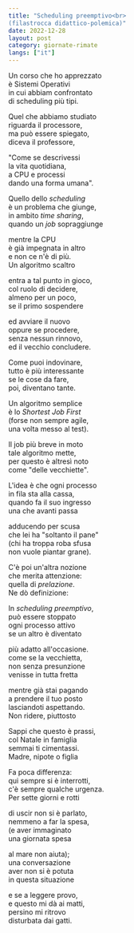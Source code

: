 ```yaml
---
title: "Scheduling preemptivo<br>
(filastrocca didattico-polemica)"
date: 2022-12-28
layout: post
category: giornate-rimate
langs: ["it"]
---
```


Un corso che ho apprezzato<br>
è Sistemi Operativi<br>
in cui abbiam confrontato<br>
di scheduling più tipi.

Quel che abbiamo studiato<br>
riguarda il processore,<br>
ma può essere spiegato,<br>
diceva il professore,

"Come se descrivessi<br>
la vita quotidiana,<br>
a CPU e processi<br>
dando una forma umana".

Quello dello _scheduling_<br>
è un problema che giunge,<br>
in ambito _time sharing_,<br>
quando un _job_ sopraggiunge

mentre la CPU<br>
è già impegnata in altro<br>
e non ce n'è di più.<br>
Un algoritmo scaltro

entra a tal punto in gioco,<br>
col ruolo di decidere,<br>
almeno per un poco,<br>
se il primo sospendere

ed avviare il nuovo<br>
oppure se procedere,<br>
senza nessun rinnovo,<br>
ed il vecchio concludere.

Come puoi indovinare,<br>
tutto è più interessante<br>
se le cose da fare,<br>
poi, diventano tante.

Un algoritmo semplice<br>
è lo _Shortest Job First_<br>
(forse non sempre agile,<br>
una volta messo al test).

Il job più breve in moto<br>
tale algoritmo mette,<br>
per questo è altresì noto<br>
come "delle vecchiette".

L'idea è che ogni processo<br>
in fila sta alla cassa,<br>
quando fa il suo ingresso<br>
una che avanti passa

adducendo per scusa<br>
che lei ha "soltanto il pane"<br>
(chi ha troppa roba sfusa<br>
non vuole piantar grane).

C'è poi un'altra nozione<br>
che merita attenzione:<br>
quella di _prelazione_.<br>
Ne dò definizione:

In _scheduling preemptivo_,<br>
può essere stoppato<br> 
ogni processo attivo<br>
se un altro è diventato

più adatto all'occasione.<br>
come se la vecchietta,<br>
non senza presunzione<br>
venisse in tutta fretta

mentre già stai pagando<br>
a prendere il tuo posto<br>
lasciandoti aspettando.<br>
Non ridere, piuttosto

Sappi che questo è prassi,<br>
col Natale in famiglia<br>
semmai ti cimentassi.<br>
Madre, nipote o figlia

Fa poca differenza:<br>
qui sempre si è interrotti,<br>
c'è sempre qualche urgenza.<br>
Per sette giorni e rotti

di uscir non si è parlato,<br>
nemmeno a far la spesa,<br>
(e aver immaginato<br>
una giornata spesa

al mare non aiuta);<br>
una conversazione<br>
aver non si è potuta<br>
in questa situazione

e se a leggere provo,<br>
e questo mi dà ai matti,<br>
persino mi ritrovo<br>
disturbata dai gatti.